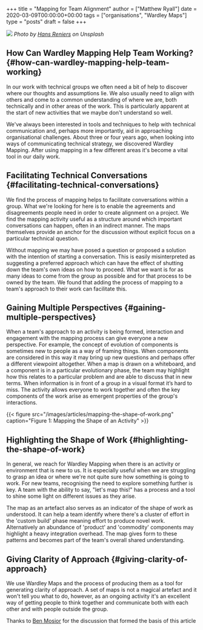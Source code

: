 +++
title = "Mapping for Team Alignment"
author = ["Matthew Ryall"]
date = 2020-03-09T00:00:00+00:00
tags = ["organisations", "Wardley Maps"]
type = "posts"
draft = false
+++

![](/images/articles/hans-reniers-Y8C-AVKpsDY-unsplash.jpg)
_Photo by [Hans Reniers](https://unsplash.com/@hansreniers) on Unsplash_


## How Can Wardley Mapping Help Team Working? {#how-can-wardley-mapping-help-team-working}

In our work with technical groups we often need a bit of help to discover
where our thoughts and assumptions lie. We also usually need to align with
others and come to a common understanding of where we are, both technically
and in other areas of the work. This is particularly apparent at the start
of new activities that we maybe don't understand so well.

We've always been interested in tools and techniques to help with technical
communication and, perhaps more importantly, aid in approaching
organisational challenges. About three or four years ago, when looking into
ways of communicating technical strategy, we discovered Wardley Mapping.
After using mapping in a few different areas it's become a vital tool in our
daily work.


## Facilitating Technical Conversations {#facilitating-technical-conversations}

We find the process of mapping helps to facilitate conversations within a
group. What we're looking for here is to enable the agreements and
disagreements people need in order to create alignment on a project. We find
the mapping activity useful as a structure around which important
conversations can happen, often in an indirect manner. The maps themselves
provide an anchor for the discussion without explicit focus on a particular
technical question.

Without mapping we may have posed a question or proposed a solution with the
intention of starting a conversation. This is easily misinterpreted as
suggesting a preferred approach which can have the effect of shutting down
the team's own ideas on how to proceed. What we want is for as many ideas to
come from the group as possible and for that process to be owned by the
team. We found that adding the process of mapping to a team's approach to
their work can facilitate this.


## Gaining Multiple Perspectives {#gaining-multiple-perspectives}

When a team's approach to an activity is being formed, interaction and
engagement with the mapping process can give everyone a new perspective. For
example, the concept of evolution of components is sometimes new to people
as a way of framing things. When components are considered in this way it
may bring up new questions and perhaps offer a different viewpoint
altogether. When a map is drawn on a whiteboard, and a component is in a
particular evolutionary phase, the team may highlight how this
relates to a particular problem and are able to discuss that in new terms.
When information is in front of a group in a visual format it’s hard to
miss. The activity allows everyone to work together and often the key
components of the work arise as emergent properties of the group's
interactions.

{{< figure src="/images/articles/mapping-the-shape-of-work.png" caption="Figure 1: Mapping the Shape of an Activity" >}}


## Highlighting the Shape of Work {#highlighting-the-shape-of-work}

In general, we reach for Wardley Mapping when there is an activity or
environment that is new to us. It is especially useful when we are
struggling to grasp an idea or where we're not quite sure how something is
going to work. For new teams, recognising the need to explore something
further is key. A team with the ability to say, "let's map this!" has a
process and a tool to shine some light on different issues as they arise.

The map as an artefact also serves as an indicator of the shape of work
as understood. It can help a team identify where there's a cluster of effort
in the 'custom build' phase meaning effort to produce novel work.
Alternatively an abundance of 'product' and 'commodity' components may
highlight a heavy integration overhead. The map gives form to these patterns
and becomes part of the team's overall shared understanding.


## Giving Clarity of Approach {#giving-clarity-of-approach}

We use Wardley Maps and the process of producing them as a tool for
generating clarity of approach. A set of maps is not a magical artefact and
it won't tell you what to do, however, as an ongoing activity it's an
excellent way of getting people to think together and communicate both with
each other and with people outside the group.

Thanks to [Ben Mosior](https://hiredthought.com/) for the discussion that formed the basis of this
article
